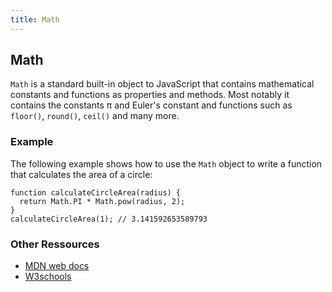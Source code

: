 ```yaml
---
title: Math
---
```

## Math

`Math` is a standard built-in object to JavaScript that contains mathematical constants and functions as properties and methods. Most notably it contains the constants &pi; and Euler's constant and functions such as `floor()`, `round()`, `ceil()` and many more.

### Example
The following example shows how to use the `Math` object to write a function that calculates the area of a circle:
```
function calculateCircleArea(radius) {
  return Math.PI * Math.pow(radius, 2);
}
calculateCircleArea(1); // 3.141592653589793
```
### Other Ressources
* [MDN web docs](https://developer.mozilla.org/en-US/docs/Web/JavaScript/Reference/Global_Objects/Math)
* [W3schools](https://pages.github.com/)
